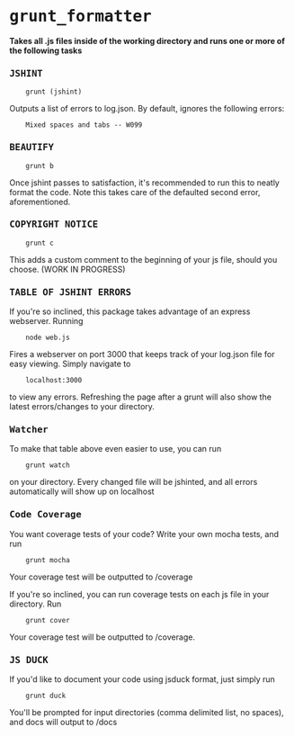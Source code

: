 <tt>grunt_formatter</tt>
===============

**Takes all .js files inside of the working directory and runs one or more of the following tasks**

### <tt>JSHINT</tt>

		grunt (jshint)

Outputs a list of errors to log.json.  By default, ignores the following errors:

		Mixed spaces and tabs -- W099
		
### <tt>BEAUTIFY</tt>

		grunt b
		
Once jshint passes to satisfaction, it's recommended to run this to neatly format the code.  Note this takes care of the defaulted second error, aforementioned. 
		
### <tt>COPYRIGHT NOTICE</tt>

		grunt c

This adds a custom comment to the beginning of your js file, should you choose.   (WORK IN PROGRESS)

### <tt>TABLE OF JSHINT ERRORS</tt>

If you're so inclined, this package takes advantage of an express webserver.  Running

		node web.js
		
Fires a webserver on port 3000 that keeps track of your log.json file for easy viewing.  Simply navigate to

		localhost:3000

to view any errors.  Refreshing the page after a grunt will also show the latest errors/changes to your directory.

### <tt>Watcher</tt>

To make that table above even easier to use, you can run

		grunt watch
		
on your directory.  Every changed file will be jshinted, and all errors automatically will show up on localhost

### <tt>Code Coverage</tt>

You want coverage tests of your code?  Write your own mocha tests, and run

		grunt mocha

Your coverage test will be outputted to /coverage

If you're so inclined, you can run coverage tests on each js file in your directory.  Run

		grunt cover

Your coverage test will be outputted to /coverage.

### <tt>JS DUCK</tt>

If you'd like to document your code using jsduck format, just simply run

		grunt duck
		
You'll be prompted for input directories (comma delimited list, no spaces), and docs will output to /docs
